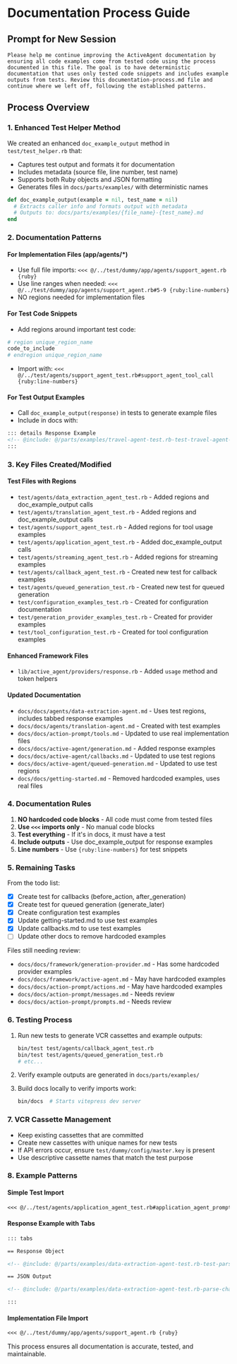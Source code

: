 # Documentation Process Guide

## Prompt for New Session

```
Please help me continue improving the ActiveAgent documentation by ensuring all code examples come from tested code using the process documented in this file. The goal is to have deterministic documentation that uses only tested code snippets and includes example outputs from tests. Review this documentation-process.md file and continue where we left off, following the established patterns.
```

## Process Overview

### 1. Enhanced Test Helper Method

We created an enhanced `doc_example_output` method in `test/test_helper.rb` that:
- Captures test output and formats it for documentation
- Includes metadata (source file, line number, test name)
- Supports both Ruby objects and JSON formatting
- Generates files in `docs/parts/examples/` with deterministic names

```ruby
def doc_example_output(example = nil, test_name = nil)
  # Extracts caller info and formats output with metadata
  # Outputs to: docs/parts/examples/{file_name}-{test_name}.md
end
```

### 2. Documentation Patterns

#### For Implementation Files (app/agents/*)
- Use full file imports: `<<< @/../test/dummy/app/agents/support_agent.rb {ruby}`
- Use line ranges when needed: `<<< @/../test/dummy/app/agents/support_agent.rb#5-9 {ruby:line-numbers}`
- NO regions needed for implementation files

#### For Test Code Snippets
- Add regions around important test code:
```ruby
# region unique_region_name
code_to_include
# endregion unique_region_name
```
- Import with: `<<< @/../test/agents/support_agent_test.rb#support_agent_tool_call {ruby:line-numbers}`

#### For Test Output Examples
- Call `doc_example_output(response)` in tests to generate example files
- Include in docs with:
```markdown
::: details Response Example
<!-- @include: @/parts/examples/travel-agent-test.rb-test-travel-agent-search-action-with-LLM-interaction.md -->
:::
```

### 3. Key Files Created/Modified

#### Test Files with Regions
- `test/agents/data_extraction_agent_test.rb` - Added regions and doc_example_output calls
- `test/agents/translation_agent_test.rb` - Added regions and doc_example_output calls
- `test/agents/support_agent_test.rb` - Added regions for tool usage examples
- `test/agents/application_agent_test.rb` - Added doc_example_output calls
- `test/agents/streaming_agent_test.rb` - Added regions for streaming examples
- `test/agents/callback_agent_test.rb` - Created new test for callback examples
- `test/agents/queued_generation_test.rb` - Created new test for queued generation
- `test/configuration_examples_test.rb` - Created for configuration documentation
- `test/generation_provider_examples_test.rb` - Created for provider examples
- `test/tool_configuration_test.rb` - Created for tool configuration examples

#### Enhanced Framework Files
- `lib/active_agent/providers/response.rb` - Added `usage` method and token helpers

#### Updated Documentation
- `docs/docs/agents/data-extraction-agent.md` - Uses test regions, includes tabbed response examples
- `docs/docs/agents/translation-agent.md` - Created with test examples
- `docs/docs/action-prompt/tools.md` - Updated to use real implementation files
- `docs/docs/active-agent/generation.md` - Added response examples
- `docs/docs/active-agent/callbacks.md` - Updated to use test regions
- `docs/docs/active-agent/queued-generation.md` - Updated to use test regions
- `docs/docs/getting-started.md` - Removed hardcoded examples, uses real files

### 4. Documentation Rules

1. **NO hardcoded code blocks** - All code must come from tested files
2. **Use `<<<` imports only** - No manual code blocks
3. **Test everything** - If it's in docs, it must have a test
4. **Include outputs** - Use doc_example_output for response examples
5. **Line numbers** - Use `{ruby:line-numbers}` for test snippets

### 5. Remaining Tasks

From the todo list:
- [x] Create test for callbacks (before_action, after_generation)
- [x] Create test for queued generation (generate_later)
- [x] Create configuration test examples
- [x] Update getting-started.md to use test examples
- [x] Update callbacks.md to use test examples
- [ ] Update other docs to remove hardcoded examples

Files still needing review:
- `docs/docs/framework/generation-provider.md` - Has some hardcoded provider examples
- `docs/docs/framework/active-agent.md` - May have hardcoded examples
- `docs/docs/action-prompt/actions.md` - May have hardcoded examples
- `docs/docs/action-prompt/messages.md` - Needs review
- `docs/docs/action-prompt/prompts.md` - Needs review

### 6. Testing Process

1. Run new tests to generate VCR cassettes and example outputs:
   ```bash
   bin/test test/agents/callback_agent_test.rb
   bin/test test/agents/queued_generation_test.rb
   # etc...
   ```

2. Verify example outputs are generated in `docs/parts/examples/`

3. Build docs locally to verify imports work:
   ```bash
   bin/docs  # Starts vitepress dev server
   ```

### 7. VCR Cassette Management

- Keep existing cassettes that are committed
- Create new cassettes with unique names for new tests
- If API errors occur, ensure `test/dummy/config/master.key` is present
- Use descriptive cassette names that match the test purpose

### 8. Example Patterns

#### Simple Test Import
```markdown
<<< @/../test/agents/application_agent_test.rb#application_agent_prompt_context_message_generation{ruby:line-numbers}
```

#### Response Example with Tabs
```markdown
::: tabs

== Response Object

<!-- @include: @/parts/examples/data-extraction-agent-test.rb-test-parse-chart-content-from-image-data-with-structured-output-schema.md -->

== JSON Output

<!-- @include: @/parts/examples/data-extraction-agent-test.rb-parse-chart-json-response.md -->

:::
```

#### Implementation File Import
```markdown
<<< @/../test/dummy/app/agents/support_agent.rb {ruby}
```

This process ensures all documentation is accurate, tested, and maintainable.
